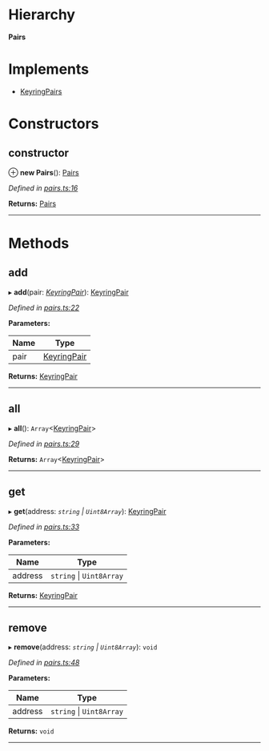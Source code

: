 

# Hierarchy

**Pairs**

# Implements

* [KeyringPairs](../interfaces/_types_.keyringpairs.md)

# Constructors

<a id="constructor"></a>

##  constructor

⊕ **new Pairs**(): [Pairs](_pairs_.pairs.md)

*Defined in [pairs.ts:16](https://github.com/polkadot-js/common/blob/825a9de/packages/keyring/src/pairs.ts#L16)*

**Returns:** [Pairs](_pairs_.pairs.md)

___

# Methods

<a id="add"></a>

##  add

▸ **add**(pair: *[KeyringPair](../interfaces/_types_.keyringpair.md)*): [KeyringPair](../interfaces/_types_.keyringpair.md)

*Defined in [pairs.ts:22](https://github.com/polkadot-js/common/blob/825a9de/packages/keyring/src/pairs.ts#L22)*

**Parameters:**

| Name | Type |
| ------ | ------ |
| pair | [KeyringPair](../interfaces/_types_.keyringpair.md) |

**Returns:** [KeyringPair](../interfaces/_types_.keyringpair.md)

___
<a id="all"></a>

##  all

▸ **all**(): `Array`<[KeyringPair](../interfaces/_types_.keyringpair.md)>

*Defined in [pairs.ts:29](https://github.com/polkadot-js/common/blob/825a9de/packages/keyring/src/pairs.ts#L29)*

**Returns:** `Array`<[KeyringPair](../interfaces/_types_.keyringpair.md)>

___
<a id="get"></a>

##  get

▸ **get**(address: *`string` \| `Uint8Array`*): [KeyringPair](../interfaces/_types_.keyringpair.md)

*Defined in [pairs.ts:33](https://github.com/polkadot-js/common/blob/825a9de/packages/keyring/src/pairs.ts#L33)*

**Parameters:**

| Name | Type |
| ------ | ------ |
| address | `string` \| `Uint8Array` |

**Returns:** [KeyringPair](../interfaces/_types_.keyringpair.md)

___
<a id="remove"></a>

##  remove

▸ **remove**(address: *`string` \| `Uint8Array`*): `void`

*Defined in [pairs.ts:48](https://github.com/polkadot-js/common/blob/825a9de/packages/keyring/src/pairs.ts#L48)*

**Parameters:**

| Name | Type |
| ------ | ------ |
| address | `string` \| `Uint8Array` |

**Returns:** `void`

___

